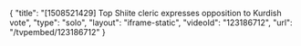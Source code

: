 {
    "title": "[1508521429] Top Shiite cleric expresses opposition to Kurdish vote",
    "type": "solo",
    "layout": "iframe-static",
    "videoId": "123186712",
    "url": "\/tvpembed\/123186712"
}